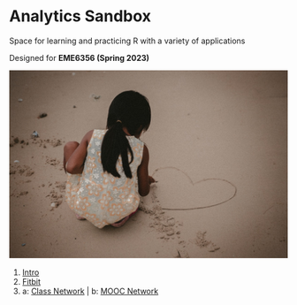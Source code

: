 # Analytics Sandbox 

Space for learning and practicing R with a variety of applications

Designed for **EME6356 (Spring 2023)**

![](img/sand.jpg)

1. [Intro](1-intro.html)
2. [Fitbit](2-fitbit.html)
3. a: [Class Network](3-class-network.html) | b: [MOOC Network](3-mooc-network.html)

